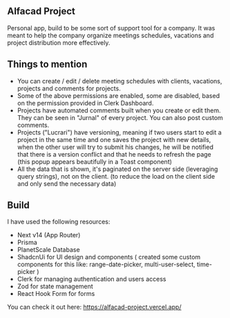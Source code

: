 ## Alfacad Project

Personal app, build to be some sort of support tool for a company. It was meant to help the company organize meetings schedules, vacations and project distribution more effectively.

## Things to mention
- You can create / edit / delete meeting schedules with clients, vacations, projects and comments for projects.
- Some of the above permissions are enabled, some are disabled, based on the permission provided in Clerk Dashboard.
- Projects have automated comments built when you create or edit them. They can be seen in "Jurnal" of every project. You can also post custom comments.
- Projects ("Lucrari") have versioning, meaning if two users start to edit a project in the same time and one saves the project with new details, when the other user will try to submit his changes, he will be notified that there is a version conflict and that he needs to refresh the page (this popup appears beautifully in a Toast component)
- All the data that is shown, it's paginated on the server side (leveraging query strings), not on the client. (to reduce the load on the client side and only send the necessary data)

## Build 

I have used the following resources:

- Next v14 (App Router)
- Prisma
- PlanetScale Database
- ShadcnUi for UI design and components ( created some custom components for this like: range-date-picker, multi-user-select, time-picker )
- Clerk for managing authentication and users access
- Zod for state management
- React Hook Form for forms

You can check it out here: https://alfacad-project.vercel.app/


